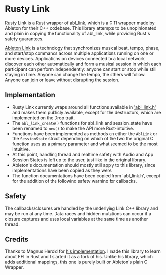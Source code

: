 # Rusty Link

Rusty Link is a Rust wrapper of [abl_link](https://github.com/Ableton/link/tree/master/extensions/abl_link), which
is a C 11 wrapper made by Ableton for their C++ codebase.
This library attempts to be unopinionated and plain in
copying the functionality of abl_link, while providing Rust's safety guarantees.

[Ableton Link](http://ableton.github.io/link) is a technology that synchronizes musical beat, tempo,
phase, and start/stop commands across multiple applications running
on one or more devices. Applications on devices connected to a local
network discover each other automatically and form a musical session
in which each participant can perform independently: anyone can start
or stop while still staying in time. Anyone can change the tempo, the
others will follow. Anyone can join or leave without disrupting the session.

## Implementation

- Rusty Link currently wraps around all functions available in ['abl_link.h'](https://github.com/Ableton/link/blob/master/extensions/abl_link/include/abl_link.h) and makes them publicly available, except for the destructors, which are implemented on the Drop trait.
- The `abl_link_create()` functions for abl_link and session_state have been renamed to `new()` to make the API more Rust-intuitive.
- Functions have been implemented as methods on either the `AblLink` or the `SessionState` struct depending on which of the two the original C function uses as a primary parameter and what seemed to be the most intuitive.
- At this point, handling thread and realtime safety with Audio and App Session States is left up to the user, just like in the original library.
- Ableton's documentation should mostly still apply to this library, since implementations have been copied as they were.
- The function documentations have been copied from 'abl_link.h', except for the addition of the following safety warning for callbacks.

## Safety

The callbacks/closures are handled by the underlying Link C++ library and may be run at any time.
Data races and hidden mutations can occur if a closure captures and uses local variables at the same
time as another thread.

## Credits

Thanks to Magnus Herold for [his implementation](https://github.com/magdaddy/ableton-link-rs).
I made this library to learn about FFI in Rust and I started it as a fork of his. Unlike his library, which adds additional mappings, this one is purely built on Ableton's plain C Wrapper.
